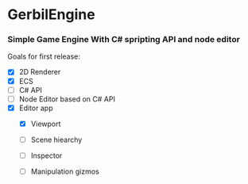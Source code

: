 # GerbilEngine

### Simple Game Engine With C# spripting API and node editor

Goals for first release:
 - [x] 2D Renderer
 - [x] ECS
 - [ ] C# API
 - [ ] Node Editor based on C# API
 - [x] Editor app
   - [x] Viewport
   - [ ] Scene hiearchy
   - [ ] Inspector
   - [ ] Manipulation gizmos

